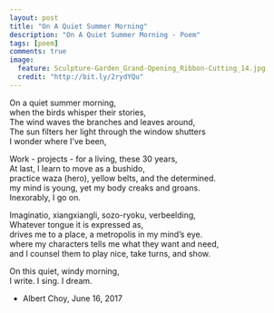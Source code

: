 ```yaml
---
layout: post
title: "On A Quiet Summer Morning"
description: "On A Quiet Summer Morning - Poem"
tags: [poem]
comments: true
image:
  feature: Sculpture-Garden_Grand-Opening_Ribbon-Cutting_14.jpg
  credit: "http://bit.ly/2rydYQu"
---
```


On a quiet summer morning,  
when the birds whisper their stories,  
The wind waves the branches and leaves around,  
The sun filters her light through the window shutters  
I wonder where I’ve been,  

Work - projects - for a living, these 30 years,  
At last, I learn to move as a bushido,  
practice waza (hero), yellow belts, and the determined.  
my mind is young, yet my body creaks and groans.  
Inexorably, I go on.  

Imaginatio, xiangxiangli, sozo-ryoku, verbeelding,  
Whatever tongue it is expressed as,  
drives me to a place, a metropolis in my mind’s eye.  
where my characters tells me what they want and need,  
and I counsel them to play nice, take turns, and show.  

On this quiet, windy morning,  
I write. I sing. I dream.  

- Albert Choy, June 16, 2017
